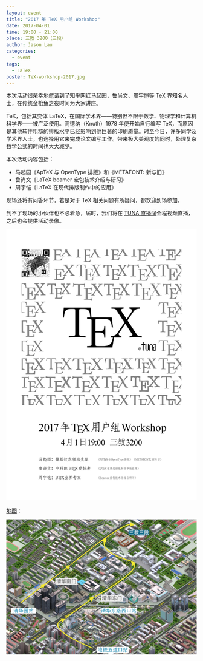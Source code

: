 ```yaml
---
layout: event
title: "2017 年 TeX 用户组 Workshop"
date: 2017-04-01
time: 19:00 - 21:00
place: 三教 3200（三段）
author: Jason Lau
categories:
  - event
tags:
  - LaTeX
poster: TeX-workshop-2017.jpg
---
```


本次活动很荣幸地邀请到了知乎网红马起园，鲁尚文、周宇恺等 TeX 界知名人士，在传统金枪鱼之夜时间为大家讲座。

TeX，包括其变体 LaTeX，在国际学术界——特别但不限于数学、物理学和计算机科学界——被广泛使用。高德纳（Knuth）1978 年便开始自行编写 TeX，而原因是其他软件粗糙的排版水平已经影响到他巨著的印刷质量。时至今日，许多同学及学术界人士，也选择用它来完成论文编写工作。带来极大美观度的同时，处理复杂数学公式的时间也大大减少。

本次活动内容包括：

- 马起园《ApTeX 与 OpenType 排版》和《METAFONT: 新与旧》
- 鲁尚文《LaTeX beamer 宏包技术介绍与研习》
- 周宇恺《LaTeX 在现代排版制作中的应用》

现场还将有问答环节，若是对于 TeX 相关问题有所疑问，都欢迎到场参加。

到不了现场的小伙伴也不必着急，届时，我们将在 [TUNA 直播间]全程视频直播，之后也会提供活动录像。

![](/assets/img/events/TeX-workshop-2017.jpg)

[地图]：

![](/assets/img/events/map_t3_neo.png)

[TUNA 直播间]: http://live.tuna.tsinghua.edu.cn
[地图]: http://www.openstreetmap.org/?mlat=40.00180&mlon=116.32262#map=17/40.00180/116.32262&layers=CN
